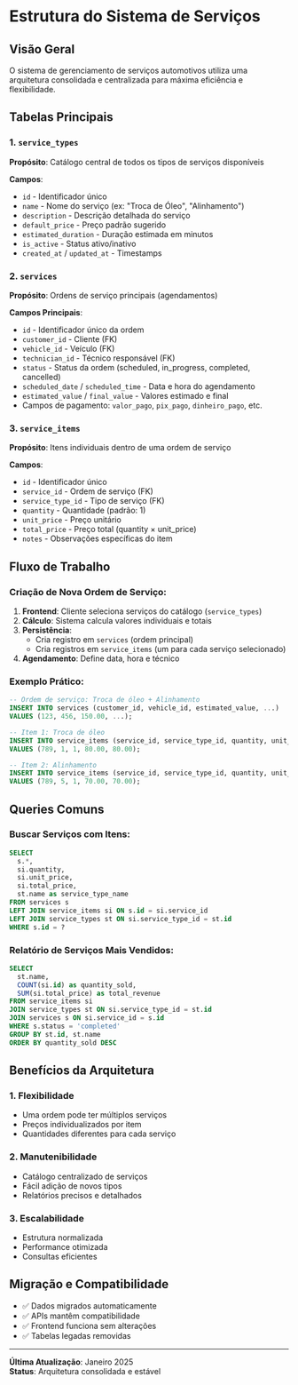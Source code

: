 
# Estrutura do Sistema de Serviços

## Visão Geral

O sistema de gerenciamento de serviços automotivos utiliza uma arquitetura consolidada e centralizada para máxima eficiência e flexibilidade.

## Tabelas Principais

### 1. `service_types`
**Propósito**: Catálogo central de todos os tipos de serviços disponíveis

**Campos**:
- `id` - Identificador único
- `name` - Nome do serviço (ex: "Troca de Óleo", "Alinhamento")
- `description` - Descrição detalhada do serviço
- `default_price` - Preço padrão sugerido
- `estimated_duration` - Duração estimada em minutos
- `is_active` - Status ativo/inativo
- `created_at` / `updated_at` - Timestamps

### 2. `services`
**Propósito**: Ordens de serviço principais (agendamentos)

**Campos Principais**:
- `id` - Identificador único da ordem
- `customer_id` - Cliente (FK)
- `vehicle_id` - Veículo (FK)
- `technician_id` - Técnico responsável (FK)
- `status` - Status da ordem (scheduled, in_progress, completed, cancelled)
- `scheduled_date` / `scheduled_time` - Data e hora do agendamento
- `estimated_value` / `final_value` - Valores estimado e final
- Campos de pagamento: `valor_pago`, `pix_pago`, `dinheiro_pago`, etc.

### 3. `service_items`
**Propósito**: Itens individuais dentro de uma ordem de serviço

**Campos**:
- `id` - Identificador único
- `service_id` - Ordem de serviço (FK)
- `service_type_id` - Tipo de serviço (FK)
- `quantity` - Quantidade (padrão: 1)
- `unit_price` - Preço unitário
- `total_price` - Preço total (quantity × unit_price)
- `notes` - Observações específicas do item

## Fluxo de Trabalho

### Criação de Nova Ordem de Serviço:

1. **Frontend**: Cliente seleciona serviços do catálogo (`service_types`)
2. **Cálculo**: Sistema calcula valores individuais e totais
3. **Persistência**: 
   - Cria registro em `services` (ordem principal)
   - Cria registros em `service_items` (um para cada serviço selecionado)
4. **Agendamento**: Define data, hora e técnico

### Exemplo Prático:

```sql
-- Ordem de serviço: Troca de óleo + Alinhamento
INSERT INTO services (customer_id, vehicle_id, estimated_value, ...)
VALUES (123, 456, 150.00, ...);

-- Item 1: Troca de óleo
INSERT INTO service_items (service_id, service_type_id, quantity, unit_price, total_price)
VALUES (789, 1, 1, 80.00, 80.00);

-- Item 2: Alinhamento  
INSERT INTO service_items (service_id, service_type_id, quantity, unit_price, total_price)
VALUES (789, 5, 1, 70.00, 70.00);
```

## Queries Comuns

### Buscar Serviços com Itens:
```sql
SELECT 
  s.*,
  si.quantity,
  si.unit_price,
  si.total_price,
  st.name as service_type_name
FROM services s
LEFT JOIN service_items si ON s.id = si.service_id
LEFT JOIN service_types st ON si.service_type_id = st.id
WHERE s.id = ?
```

### Relatório de Serviços Mais Vendidos:
```sql
SELECT 
  st.name,
  COUNT(si.id) as quantity_sold,
  SUM(si.total_price) as total_revenue
FROM service_items si
JOIN service_types st ON si.service_type_id = st.id
JOIN services s ON si.service_id = s.id
WHERE s.status = 'completed'
GROUP BY st.id, st.name
ORDER BY quantity_sold DESC
```

## Benefícios da Arquitetura

### 1. **Flexibilidade**
- Uma ordem pode ter múltiplos serviços
- Preços individualizados por item
- Quantidades diferentes para cada serviço

### 2. **Manutenibilidade**
- Catálogo centralizado de serviços
- Fácil adição de novos tipos
- Relatórios precisos e detalhados

### 3. **Escalabilidade**
- Estrutura normalizada
- Performance otimizada
- Consultas eficientes

## Migração e Compatibilidade

- ✅ Dados migrados automaticamente
- ✅ APIs mantêm compatibilidade
- ✅ Frontend funciona sem alterações
- ✅ Tabelas legadas removidas

---

**Última Atualização**: Janeiro 2025  
**Status**: Arquitetura consolidada e estável
